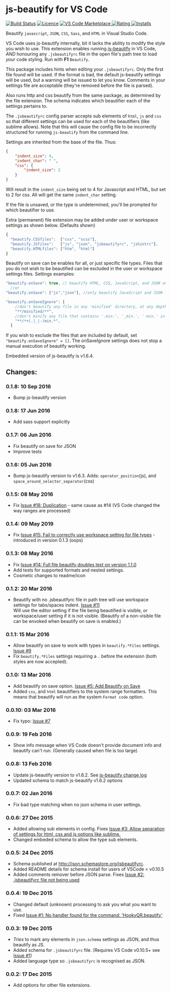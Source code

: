 # js-beautify for VS Code

[![Build Status](https://api.travis-ci.org/HookyQR/VSCodeBeautify.svg?branch=master)](https://travis-ci.org/HookyQR/VSCodeBeautify)
[![Licence](https://img.shields.io/github/license/HookyQR/VSCodeBeautify.svg)](https://github.com/HookyQR/VSCodeBeautify)
[![VS Code Marketplace](http://vsmarketplacebadge.apphb.com/version-short/HookyQR.beautify.svg) ![Rating](http://vsmarketplacebadge.apphb.com/rating-short/HookyQR.beautify.svg) ![Installs](http://vsmarketplacebadge.apphb.com/installs/HookyQR.beautify.svg)](https://marketplace.visualstudio.com/items?itemName=HookyQR.beautify)

Beautify `javascript`, `JSON`, `CSS`, `Sass`, and `HTML` in Visual Studio Code.

VS Code uses js-beautify internally, bit it lacks the ability to modify the style you wish to use. This extension enables running [js-beautify](http://jsbeautifier.org/) in VS Code, _AND_ honouring any `.jsbeautifyrc` file in the open file's path tree to load *your* code styling. Run with  **F1** `Beautify`.

This package includes hints when editing your `.jsbeautifyrc`. Only the first file found will be used. If the format is bad, the default js-beautify settings will be used, but a warning will be issued to let you know. Comments in your settings file are acceptable (they're removed before the file is parsed).

Also runs http and css beautify from the same package, as determined by the file extension. The schema indicates which beautifier each of the settings pertains to.

The `.jsbeautifyrc` config parser accepts sub elements of `html`, `js` and `css` so that different settings can be used for each of the beautifiers (like sublime allows). Note that this will cause the config file to be incorrectly structured for running `js-beautify` from the command line.

Settings are inherited from the base of the file. Thus:

```json
{
	"indent_size": 4,
	"indent_char": " ",
	"css": {
		"indent_size": 2
	}
}
```

Will result in the `indent_size` being set to 4 for Javascript and HTML, but set to 2 for css. All will get the same `indent_char` setting.

If the file is unsaved, or the type is undetermined, you'll be prompted for which beautifier to use.

Extra (permanent) file extension may be added under user or workspace settings as shown below. (Defaults shown)

```javascript
{
  "beautify.CSSfiles":  ["css", "scss"],
  "beautify.JSfiles":   ["js", "json", "jsbeautifyrc", "jshintrc"],
  "beautify.HTMLfiles": ["htm", "html"]
}
```

Beautify on save can be enables for all, or just specific file types. Files that you do not wish to be beautified can be excluded in the user or workspace settings files. Settings examples:

```javascript
"beautify.onSave": true, // beautify HTML, CSS, JavaScript, and JSON on save
  //or
"beautify.onSave": ["js","json"], //only beautify JavaScript and JSON files on save

"beautify.onSaveIgnore": [
    //don't beautify any file in any 'minified' directory, at any depth:
    "**/minified/**",
    //don't minify any file that contains '.min.', '_min.', '-min.' in the filename (This is the default ignore setting):
    "**/*+(.|_|-)min.*",
  ]
```

If you wish to exclude the files that are included by default, set `"beautify.onSaveIgnore" = []`. The onSaveIgnore settings does not stop a manual execution of beautify working.

Embedded version of js-beautify is v1.6.4.

## Changes:
### 0.1.8: 10 Sep 2016
* Bump js-beautify version

### 0.1.8: 17 Jun 2016
* Add sass support explicitly

### 0.1.7: 06 Jun 2016
* Fix beautify on save for JSON
* Improve tests

### 0.1.6: 05 Jun 2016
* Bump js-beautify version to v1.6.3. Adds: `operator_position`(js), and `space_around_selector_separator`(css)

### 0.1.5: 08 May 2016
* Fix [Issue #18: Duplication](https://github.com/HookyQR/VSCodeBeautify/issues/18) - same cause as #14 (VS Code changed the way ranges are processed)

### 0.1.4: 09 May 2019
* Fix [Issue #15: Fail to correctly use workspace setting for file types](https://github.com/HookyQR/VSCodeBeautify/issues/14) - introduced in version 0.1.3 (oops)

### 0.1.3: 08 May 2016
* Fix [Issue #14: Full file beautify doubles text on version 1.1.0](https://github.com/HookyQR/VSCodeBeautify/issues/14)
* Add tests for supported formats and nested settings.
* Cosmetic changes to readme/icon

### 0.1.2: 20 Mar 2016
* Beautify with no .jsbeautifyrc file in path tree will use workspace settings for tabs/spaces indent. [Issue #11](https://github.com/HookyQR/VSCodeBeautify/issues/11)<br>Will use the editor setting if the file being beautified is visible, or workspace/user setting if it is not visible. (Beautify of a non-visible file can be envoked when beautify on save is enabled.)

### 0.1.1: 15 Mar 2016
* Allow beautify on save to work with types in `beautify.*Files` settings. [Issue #9](https://github.com/HookyQR/VSCodeBeautify/issues/9)
* Fix `beautify.*Files` settings requiring a `.` before the extension (both styles are now accepted).

### 0.1.0: 13 Mar 2016
* Add beautify on save option. [Issue #5: Add Beautify on Save](https://github.com/HookyQR/VSCodeBeautify/issues/5)
* Added `css`, and `html` beautifiers to the system range formatters. This means that beautify will run as the system `Format code` option.

### 0.0.10: 03 Mar 2016
* Fix typo: [Issue #7](https://github.com/HookyQR/VSCodeBeautify/pull/7)

### 0.0.9: 19 Feb 2016
* Show info message when VS Code doesn't provide document info and beautify can't run. (Generally caused when file is too large)

### 0.0.8: 13 Feb 2016
* Update js-beautify version to v1.6.2. See [js-beautify change log](https://github.com/beautify-web/js-beautify/blob/852919d2241476d877656312238f4539688abba1/CHANGELOG.md)
* Updated schema to match js-beautify v1.6.2 options

### 0.0.7: 02 Jan 2016
* Fix bad type matching when no json schema in user settings.

### 0.0.6: 27 Dec 2015
* Added allowing sub elements in config. Fixes [Issue #3: Allow separation of settings for html, css and js options like sublime.](https://github.com/HookyQR/VSCodeBeautify/issues/3)
* Changed embeded schema to allow the type sub elements.

### 0.0.5: 24 Dec 2015
* Schema published at http://json.schemastore.org/jsbeautifyrc.
* Added README details for schema install for users of VSCode < v0.10.5
* Added comments remover before JSON parse. Fixes [Issue #2: .jsbeautifyrc file not being used](https://github.com/HookyQR/VSCodeBeautify/issues/2)

### 0.0.4: 19 Dec 2015
* Changed default (unknown) processing to ask you what you want to use.
* Fixed [Issue #1: No handler found for the command: 'HookyQR.beautify'](https://github.com/HookyQR/VSCodeBeautify/issues/1)

### 0.0.3: 19 Dec 2015
* _Tries_ to mark any elements in `json.schema` settings as JSON, and thus beautify as JS.
* Added schema for `.jsbeautifyrc` file. (Requires VS Code v0.10.5+ see [Issue #1](https://github.com/HookyQR/VSCodeBeautify/issues/1))
* Added language type so `.jsbeautifyrc` is recognised as JSON.

### 0.0.2: 17 Dec 2015
* Add options for other file extensions.
